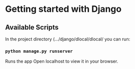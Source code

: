 # Getting started with Django


## Available Scripts

In the project directory (.../django/dlocal/dlocal/ you can run:

### `python manage.py runserver`

Runs the app
Open localhost to view it in your browser.
